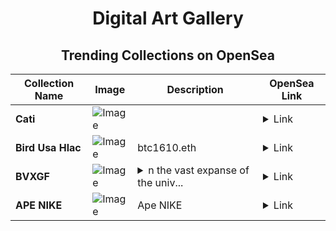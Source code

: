 <div align="center">

# Digital Art Gallery

## Trending Collections on OpenSea

| Collection Name                       | Image                                                                                     | Description                       | OpenSea Link                                                                                          |
|---------------------------------------|-------------------------------------------------------------------------------------------|-----------------------------------|--------------------------------------------------------------------------------------------------------|
| **Cati** | ![Image](https://i.seadn.io/s/raw/files/bb08005c0e380d530711293bd4734f1b.jpg?w=500&auto=format?w=200&auto=format) |  | <details><summary>Link</summary>[Cati](https://opensea.io/collection/cati-45)</details> |
| **Bird Usa Hlac** | ![Image](https://i.seadn.io/s/raw/files/2d203bb31e3ad4ca1921aa4d952149a4.webp?w=500&auto=format?w=200&auto=format) | btc1610.eth | <details><summary>Link</summary>[Bird Usa Hlac](https://opensea.io/collection/bird-usa-hlac)</details> |
| **BVXGF** | ![Image](https://i.seadn.io/s/raw/files/3c9cc46f2ce668a0bdb377c6390c0da8.png?w=500&auto=format?w=200&auto=format) | <details><summary>n the vast expanse of the univ...</summary>n the vast expanse of the universe, there exists a fiery orb that holds a unique and pivotal role in the grand tapestry of our cosmic neighborhood</details> | <details><summary>Link</summary>[BVXGF](https://opensea.io/collection/bvxgf)</details> |
| **APE NIKE** | ![Image](https://i.seadn.io/s/raw/files/256724a9c5f1321e00102a9edafd2fbf.gif?w=500&auto=format?w=200&auto=format) | Ape NIKE | <details><summary>Link</summary>[APE NIKE](https://opensea.io/collection/ape-nike-1)</details> |

</div>